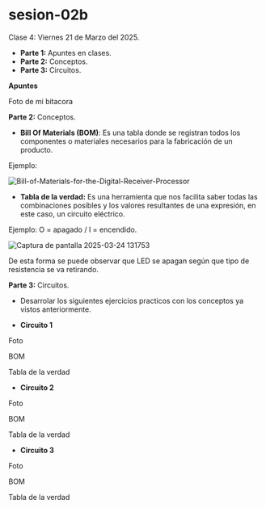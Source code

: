 # sesion-02b

Clase 4: Viernes 21 de Marzo del 2025.

- **Parte 1:** Apuntes en clases.
- **Parte 2:** Conceptos.
- **Parte 3:** Circuitos.

**Apuntes**

Foto de mi bitacora

**Parte 2:** Conceptos.

- **Bill Of Materials (BOM)**: Es una tabla donde se registran todos los componentes o materiales necesarios para la fabricación de un producto.

Ejemplo:

![Bill-of-Materials-for-the-Digital-Receiver-Processor](https://github.com/user-attachments/assets/f81ba873-4841-438e-954a-c004d2e3459a)

- **Tabla de la verdad:** Es una herramienta que nos facilita saber todas las combinaciones posibles y los valores resultantes de una expresión, en este caso, un circuito eléctrico.

Ejemplo: O = apagado  /  I = encendido.

![Captura de pantalla 2025-03-24 131753](https://github.com/user-attachments/assets/0190d4e1-b462-4694-b282-4eee59beefc3)

De esta forma se puede observar que LED se apagan según que tipo de resistencia se va retirando.

**Parte 3:** Circuitos.

- Desarrolar los siguientes ejercicios practicos con los conceptos ya vistos anteriormente.

- **Circuito 1**

Foto

BOM

Tabla de la verdad
  
- **Circuito 2**

Foto

BOM

Tabla de la verdad

- **Circuito 3**

Foto

BOM

Tabla de la verdad
